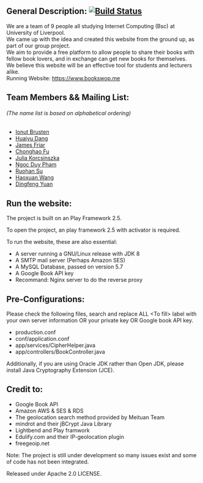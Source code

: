 
## General Description:  [![Build Status](https://travis-ci.org/billweasley/Distributed_library_Release.svg?branch=master)](https://travis-ci.org/billweasley/Distributed_library_Release) 
We are a team of 9 people all studying Internet Computing (Bsc) at University of Liverpool.   
We came up with the idea and created this website from the ground up, as part of our group project.   
We aim to provide a free platform to allow people to share their books with fellow book lovers, and in exchange can get new books for themselves.  
We believe this website will be an effective tool for students and lecturers alike.    
Running Website: <https://www.bookswop.me>  

## Team Members && Mailing List:  
###### (The name list is based on alphabetical ordering)   

+ [Ionut Brusten](mailto:I.R.Brusten@student.liverpool.ac.uk)  
+ [Huaiyu Dang](mailto:H.Dang2@student.liverpool.ac.uk)  
+ [James Friar](mailto:J.Friar@student.liverpool.ac.uk)  
+ [Chonghao Fu](mailto:C.Fu4@student.liverpool.ac.uk)  
+ [Julia Korcsinszka](mailto:J.Korcsinszka@student.liverpool.ac.uk)  
+ [Ngoc Duy Pham](mailto:N.Pham@student.liverpool.ac.uk)  
+ [Ruohan Su](mailto:R.Su5@student.liverpool.ac.uk)  
+ [Haoxuan Wang](mailto:H.Wang76@student.liverpool.ac.uk)
+ [Dingfeng Yuan](mailto:D.Yuan3@student.liverpool.ac.uk)
  
## Run the website:  

The project is built on an Play Framework 2.5.   

To open the project, an play framework 2.5 with activator is required.  
  
To run the website, these are also essential:   

+ A server running a GNU/Linux release with JDK 8  
+ A SMTP mail server (Perhaps Amazon SES)  
+ A MySQL Database, passed on version 5.7  
+ A Google Book API key
+ Recommand: Nginx server to do the reverse proxy  

## Pre-Configurations:  
Please check the following files, search and replace ALL &lt;To fill&gt; label with your own server information OR your private key OR Google book API key.  

+ production.conf  
+ conf/application.conf  
+ app/services/CipherHelper.java  
+ app/controllers/BookController.java  

Additionally, if you are using Oracle JDK rather than Open JDK, please install Java Cryptography Extension (JCE).  

## Credit to: 
+ Google Book API  
+ Amazon AWS & SES & RDS  
+ The geolocation search method provided by Meituan Team  
+ mindrot and their jBCrypt Java Library  
+ Lightbend and Play framwork  
+ Edulify.com and their IP-geolocation plugin  
+ freegeoip.net  

Note: The project is still under development so many issues exist and some of code has not been integrated.  
  
Released under Apache 2.0 LICENSE.   
